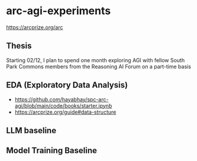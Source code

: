 # arc-agi-experiments
https://arcprize.org/arc

## Thesis
Starting 02/12, I plan to spend one month exploring AGI with fellow South Park Commons members from the Reasoning AI Forum on a part-time basis

## EDA (Exploratory Data Analysis)
* https://github.com/hayabhay/spc-arc-agi/blob/main/code/books/starter.ipynb
* https://arcprize.org/guide#data-structure


## LLM baseline

## Model Training Baseline

